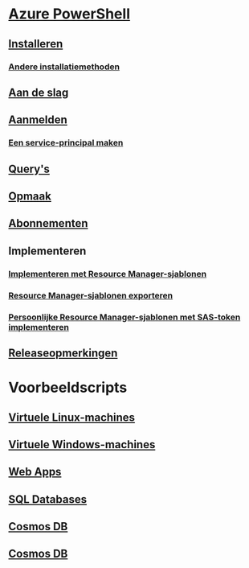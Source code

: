 # [Azure PowerShell](../overview.md)
## [Installeren](install-azurerm-ps.md)
### [Andere installatiemethoden](../other-install.md)
## [Aan de slag](../get-started-azureps.md)
## [Aanmelden](../authenticate-azureps.md)
### [Een service-principal maken](../create-azure-service-principal-azureps.md)
## [Query's](../queries-azureps.md)
## [Opmaak](../formatting-output.md)
## [Abonnementen](../manage-subscriptions-azureps.md)

## Implementeren
### [Implementeren met Resource Manager-sjablonen](https://docs.microsoft.com/en-us/azure/azure-resource-manager/resource-group-template-deploy)
### [Resource Manager-sjablonen exporteren](https://docs.microsoft.com/en-us/azure/azure-resource-manager/resource-manager-export-template-powershell)
### [Persoonlijke Resource Manager-sjablonen met SAS-token implementeren](https://docs.microsoft.com/en-us/azure/azure-resource-manager/resource-manager-powershell-sas-token)

## [Releaseopmerkingen](release-notes-azureps.md)

# Voorbeeldscripts
## [Virtuele Linux-machines](https://docs.microsoft.com/en-us/azure/virtual-machines/linux/powershell-samples?toc=%2fpowershell%2fmodule%2ftoc.json)
## [Virtuele Windows-machines](https://docs.microsoft.com/en-us/azure/virtual-machines/windows/powershell-samples?toc=%2fpowershell%2fmodule%2ftoc.json)
## [Web Apps](https://docs.microsoft.com/azure/app-service-web/app-service-powershell-samples?toc=%2fpowershell%2fmodule%2ftoc.json)
## [SQL Databases](https://docs.microsoft.com/azure/sql-database/sql-database-powershell-samples?toc=%2fpowershell%2fmodule%2ftoc.json)
## [Cosmos DB](https://docs.microsoft.com/azure/cosmos-db/powershell-samples?toc=%2fpowershell%2fmodules%2ftoc.json)
## [Cosmos DB](https://docs.microsoft.com/azure/cosmos-db/powershell-samples?toc=%2fpowershell%2fmodules%2ftoc.json)
